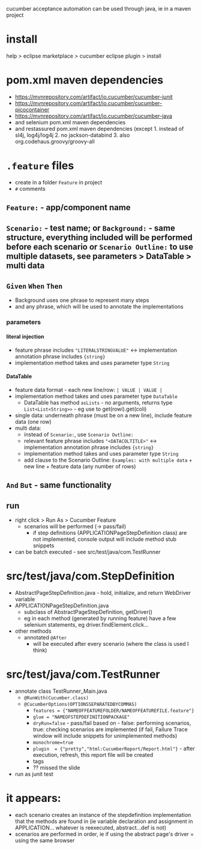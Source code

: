 cucumber acceptance automation can be used through java, ie in a maven project
# install
help > eclipse marketplace > cucumber eclipse plugin > install
# pom.xml maven dependencies
* https://mvnrepository.com/artifact/io.cucumber/cucumber-junit
* https://mvnrepository.com/artifact/io.cucumber/cucumber-picocontainer
* https://mvnrepository.com/artifact/io.cucumber/cucumber-java
* and selenium pom.xml maven dependencies
* and restassured pom.xml maven dependencies (except 1. instead of sl4j, log4j/log4j 2. no jackson-databind 3. also org.codehaus.groovy/groovy-all
# `.feature` files
* create in a folder `Feature` in project
* `#` comments
## `Feature:` - app/component name
## `Scenario:` - test name; or `Background:` - same structure, everything included will be performed before each scenario or `Scenario Outline:` to use multiple datasets, see parameters > DataTable > multi data
## `Given` `When` `Then` 
* Background uses one phrase to represent many steps
* and any phrase, which will be used to annotate the implementations
### parameters
#### literal injection
* feature phrase includes `"LITERALSTRINGVALUE"` <-> implementation annotation phrase includes `{string}`
* implementation method takes and uses parameter type `String`
#### DataTable
* feature data format - each new line/row: `| VALUE | VALUE |`
* implementation method takes and uses parameter type `DataTable`
  * DataTable has method `asLists` - no arguments, returns type `List<List<String>>` - eg use to get(rowi).get(coli)
* single data: underneath phrase (must be on a new line), include feature data (one row)
* multi data:
  * instead of `Scenario:`, use `Scenario Outline:`
  * relevant feature phrase includes `"<DATACOLTITLE>"` <-> implementation annotation phrase includes `{string}`
  * implementation method takes and uses parameter type `String`
  * add clause to the Scenario Outline: `Examples: with multiple data` + new line + feature data (any number of rows)
## `And` `But` - same functionality
## run
* right click > Run As > Cucumber Feature
  * scenarios will be performed (-> pass/fail)
	* if step definitions (APPLICATIONPageStepDefinition class) are not implemented, console output will include method stub snippets
* can be batch executed - see src/test/java/com.TestRunner
# src/test/java/com.StepDefinition
* AbstractPageStepDefinition.java - hold, initialize, and return WebDriver variable
* APPLICATIONPageStepDefinition.java
	* subclass of AbstractPageStepDefinition, getDriver()
 	* eg in each method (generated by running feature) have a few selenium statements, eg driver.findElement.click...
* other methods
  * annotated `@After`
    * will be executed after every scenario (where the class is used I think)
# src/test/java/com.TestRunner
* annotate class TestRunner_Main.java
  * `@RunWith(Cucumber.class)`
  * `@CucumberOptions(OPTIONSSEPARATEDBYCOMMAS)`
    * `features = {"NAMEOFFEATUREFOLDER/NAMEOFFEATUREFILE.feature"}`
    * `glue = "NAMEOFSTEPDEFINITIONPACKAGE"`
    * `dryRun=false` - pass/fail based on - false: performing scenarios, true: checking scenarios are implemented (if fail, Failure Trace window will include snippets for unimplemented methods)
    * `monochrome=true`
    * `plugin  = {"pretty","html:CucumberReport/Report.html"}` - after execution, refresh, this report file will be created
    * tags
    * ?? missed the slide
* run as junit test
# it appears:
* each scenario creates an instance of the stepdefinition implementation that the methods are found in (ie variable declaration and assignment in APPLICATION... whatever is reexecuted, abstract...def is not)
* scenarios are performed in order, ie if using the abstract page's driver = using the same browser
